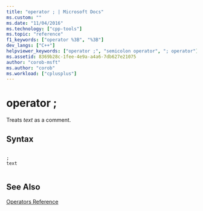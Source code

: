 ```yaml
---
title: "operator ; | Microsoft Docs"
ms.custom: ""
ms.date: "11/04/2016"
ms.technology: ["cpp-tools"]
ms.topic: "reference"
f1_keywords: ["operator %3B", "%3B"]
dev_langs: ["C++"]
helpviewer_keywords: ["operator ;", "semicolon operator", "; operator"]
ms.assetid: 8369b28c-1fee-4e9a-a4a6-7db627e21075
author: "corob-msft"
ms.author: "corob"
ms.workload: ["cplusplus"]
---
```

# operator ;
Treats *text* as a comment.  
  
## Syntax  
  
```  
  
;  
text  
  
```  
  
## See Also  
 [Operators Reference](../../assembler/masm/operators-reference.md)